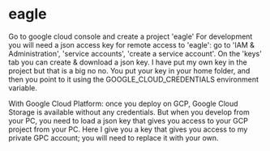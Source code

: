 # eagle

Go to google cloud console and create a project 'eagle'
For development you will need a json access key for remote access to 'eagle': go to 'IAM & Administration', 
'service accounts', 'create a service account'. On the 'keys' tab you can create & download a json key.
I have put my own key in the project but that is a big no no. You put your key in your home folder, and then
you point to it using the GOOGLE_CLOUD_CREDENTIALS environment variable.

With Google Cloud Platform: once you deploy on GCP, Google Cloud Storage is available without any
credentials. But when you develop from your PC, you need to load a json key that gives you access
to your GCP project from your PC. Here I give you a key that gives you access to my private GPC account;
you will need to replace it with your own.
